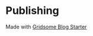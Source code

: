 # Publishing

Made with [Gridsome Blog Starter](https://gridsome.org/starters/gridsome-blog-starter/)

    
